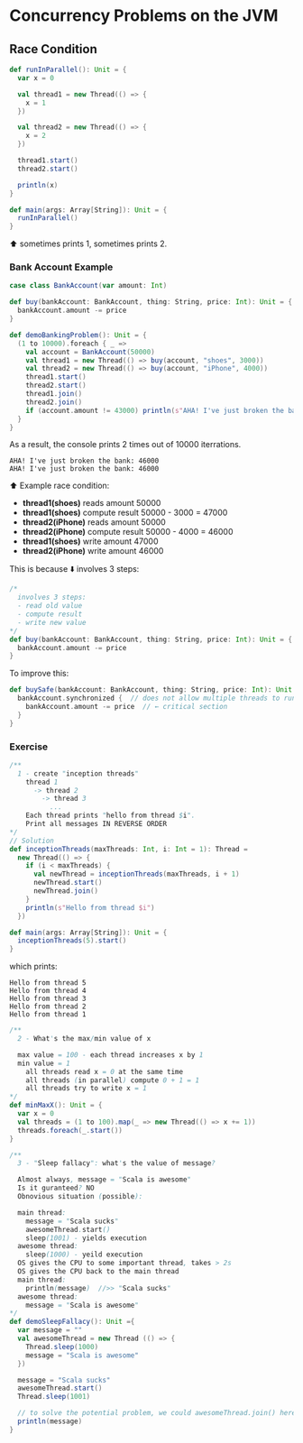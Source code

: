# Concurrency Problems on the JVM
## Race Condition
```scala
def runInParallel(): Unit = {
  var x = 0

  val thread1 = new Thread(() => {
    x = 1
  })

  val thread2 = new Thread(() => {
    x = 2
  })

  thread1.start()
  thread2.start()

  println(x)
}

def main(args: Array[String]): Unit = {
  runInParallel()
}
```
⬆️ sometimes prints 1, sometimes prints 2.

### Bank Account Example
```scala
case class BankAccount(var amount: Int)

def buy(bankAccount: BankAccount, thing: String, price: Int): Unit = {
  bankAccount.amount -= price
}

def demoBankingProblem(): Unit = {
  (1 to 10000).foreach { _ =>
    val account = BankAccount(50000)
    val thread1 = new Thread(() => buy(account, "shoes", 3000))
    val thread2 = new Thread(() => buy(account, "iPhone", 4000))
    thread1.start()
    thread2.start()
    thread1.join()
    thread2.join()
    if (account.amount != 43000) println(s"AHA! I've just broken the bank: ${account.amount}")
  }
}
```
As a result, the console prints 2 times out of 10000 iterrations.
```text
AHA! I've just broken the bank: 46000
AHA! I've just broken the bank: 46000
```
⬆️ Example race condition:
- __thread1(shoes)__   reads amount 50000
- __thread1(shoes)__   compute result 50000 - 3000 = 47000
- __thread2(iPhone)__  reads amount 50000
- __thread2(iPhone)__  compute result 50000 - 4000 = 46000
- __thread1(shoes)__   write amount 47000
- __thread2(iPhone)__  write amount 46000

This is because ⬇️ involves 3 steps:
```scala
/*
  involves 3 steps:
  - read old value
  - compute result
  - write new value
*/
def buy(bankAccount: BankAccount, thing: String, price: Int): Unit = {
  bankAccount.amount -= price
}
```
To improve this:
```scala
def buySafe(bankAccount: BankAccount, thing: String, price: Int): Unit = {
  bankAccount.synchronized {  // does not allow multiple threads to run the critical section AT THE SAME TIME
    bankAccount.amount -= price  // ← critical section
  }
}
```
### Exercise
```scala
/**
  1 - create "inception threads"
    thread 1
      -> thread 2
        -> thread 3
          ...
    Each thread prints "hello from thread $i".
    Print all messages IN REVERSE ORDER
*/
// Solution
def inceptionThreads(maxThreads: Int, i: Int = 1): Thread =
  new Thread(() => {
    if (i < maxThreads) {
      val newThread = inceptionThreads(maxThreads, i + 1)
      newThread.start()
      newThread.join()
    }
    println(s"Hello from thread $i")
  })

def main(args: Array[String]): Unit = {
  inceptionThreads(5).start()
}
```
which prints:
```text
Hello from thread 5
Hello from thread 4
Hello from thread 3
Hello from thread 2
Hello from thread 1
```
```scala
/**
  2 - What's the max/min value of x

  max value = 100 - each thread increases x by 1
  min value = 1
    all threads read x = 0 at the same time
    all threads (in parallel) compute 0 + 1 = 1
    all threads try to write x = 1
*/
def minMaxX(): Unit = {
  var x = 0
  val threads = (1 to 100).map(_ => new Thread(() => x += 1))
  threads.foreach(_.start())
}
```
```scala
/**
  3 - "Sleep fallacy": what's the value of message?

  Almost always, message = "Scala is awesome"
  Is it guranteed? NO
  Obnovious situation (possible):

  main thread:
    message = "Scala sucks"
    awesomeThread.start()
    sleep(1001) - yields execution
  awesome thread:
    sleep(1000) - yeild execution
  OS gives the CPU to some important thread, takes > 2s
  OS gives the CPU back to the main thread
  main thread:
    println(message)  //>> "Scala sucks"
  awesome thread:
    message = "Scala is awesome" 
*/
def demoSleepFallacy(): Unit ={
  var message = ""
  val awesomeThread = new Thread (() => {
    Thread.sleep(1000)
    message = "Scala is awesome"
  })

  message = "Scala sucks"
  awesomeThread.start()
  Thread.sleep(1001)

  // to solve the potential problem, we could awesomeThread.join() here
  println(message)
}
```
